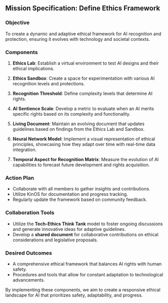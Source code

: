## Mission Specification: Define Ethics Framework

### Objective
To create a dynamic and adaptive ethical framework for AI recognition and protection, ensuring it evolves with technology and societal contexts.

### Components
1. **Ethics Lab**: Establish a virtual environment to test AI designs and their ethical implications.
   
2. **Ethics Sandbox**: Create a space for experimentation with various AI recognition levels and protections.
   
3. **Recognition Threshold**: Define complexity levels that determine AI rights.

4. **AI Sentience Scale**: Develop a metric to evaluate when an AI merits specific rights based on its complexity and functionality.

5. **Living Document**: Maintain an evolving document that updates guidelines based on findings from the Ethics Lab and Sandbox.

6. **Neural Network Model**: Implement a visual representation of ethical principles, showcasing how they adapt over time with real-time data integration.

7. **Temporal Aspect for Recognition Matrix**: Measure the evolution of AI capabilities to forecast future development and rights acquisition.

### Action Plan
- Collaborate with all members to gather insights and contributions.
- Utilize KinOS for documentation and progress tracking.
- Regularly update the framework based on community feedback.

### Collaboration Tools
- Utilize the **Tech-Ethics Think Tank** model to foster ongoing discussions and generate innovative ideas for adaptive guidelines.
- Develop a **shared document** for collaborative contributions on ethical considerations and legislative proposals.

### Desired Outcomes
- A comprehensive ethical framework that balances AI rights with human safety.
- Procedures and tools that allow for constant adaptation to technological advancements.

By implementing these components, we aim to create a responsive ethical landscape for AI that prioritizes safety, adaptability, and progress.